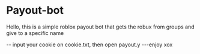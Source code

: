 # Payout-bot
Hello, this is a simple roblox payout bot that gets the robux from groups and give to a specific name

-- input your cookie on cookie.txt, then open payout.y
---enjoy xox 
